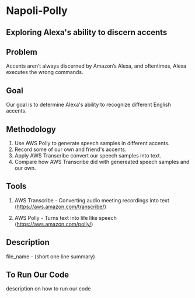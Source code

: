 # Napoli-Polly
## Exploring Alexa's ability to discern accents

## Problem
Accents aren’t always discerned by Amazon’s Alexa, and oftentimes, Alexa executes the wrong commands.

## Goal 
Our goal is to determine Alexa's ability to recognize different English accents.

## Methodology 
1. Use AWS Polly to generate speech samples in different accents. 
2. Record some of our own and friend's accents. 
3. Apply AWS Transcribe convert our speech samples into text.
4. Compare how AWS Transcribe did with genereated speech samples and our own. 

## Tools 
1. AWS Transcribe - Converting audio meeting recordings into text (https://aws.amazon.com/transcribe/)

2. AWS Polly - Turns text into life like speech (https://aws.amazon.com/polly/)

## Description 
file_name - (short one line summary) 


## To Run Our Code 
description on how to run our code 
